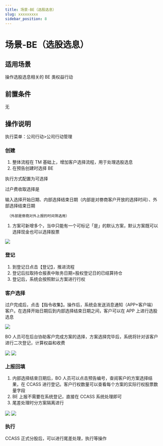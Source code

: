 ```yaml
---
title: 场景-BE（选股选息）
slug: xxxxxxxxx
sidebar_position: 8
---
```



# 场景-BE（选股选息）

## 适用场景

操作选股选息相关的 BE 类权益行动

## 前置条件

无

## 操作说明 

执行菜单：公司行动&gt;公司行动管理

### **创建**

1. 整体流程在 TM 基础上，增加客户选择流程，用于处理选股选息 
2. 在预告创建时选择 BE 

执行方式配置为可选择 

过户费收取选择是 

输入选择开始日期、内部选择结束日期（内部是对劵商客户开放的选择时间）、外部选择结束日期 

     （外部是劵商对外上报的时间筛选用）

1. 方案可新增多个，当中只能有一个可标记「是」的默认方案，默认方案既可以选择现金也可以选择股票

<img src="/assets/BUJCbxByfo7cMPxjKHccLeFsnrc.png" src-width="2654" src-height="324" align="center"/>

### **登记**

1. 到登记日点击【登记】，推进流程 
2. 登记后拉取持仓报表中账务日期=股权登记日的已结算持仓 
3. 登记后，系统会按照默认方案进行行权 

### **客户选择** 

过户完成后，点击【指令收集】。操作后，系统会发送消息通知（APP+客户端）客户。在选择开始日期后到内部选择结束日期之间，客户可以在 APP 上进行选股选息

<img src="/assets/NqwobZYwso02hsxrUlpcA3hentd.png" src-width="2902" src-height="1552" align="center"/>

BO 人员可在后台协助客户完成方案的选择，方案选择完毕后，系统将针对该客户进行二次登记，计算权益和收费

<img src="/assets/XVkAbjmkmoOLnKxeX2ecp3XonIc.png" src-width="2504" src-height="1538" align="center"/>

<img src="/assets/Mkn6baA95o2Cn9xtZ83cgajEnhe.png" src-width="2498" src-height="1556" align="center"/>

### **上报回填**

1. 内部选择结束日期后，BO 人员可以点击预告编号，查阅客户的方案选择结果，在 CCASS 进行登记。客户行权数量可以查看每个方案的实际行权股票数量字段 
2. BE 上报不需要在系统登记，直接在 CCASS 系统处理即可 
3. 尾差处理时分方案隔离进行

<img src="/assets/KSdHbkGqSoS3U7xOrCqcyyoInce.png" src-width="1280" src-height="621" align="center"/>

<img src="/assets/CWlsbUH6FoMQ7lxKuQ8c4zVinVh.png" src-width="1280" src-height="615" align="center"/>

### **执行**

CCASS 正式分股后，可以进行尾差处理，执行等操作

